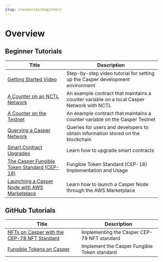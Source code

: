 ```yaml
---
slug: /resources/beginner/
---
```


# Overview

## Beginner Tutorials

| Title                                                       | Description                                                      |
| ----------------------------------------------------------- | ---------------------------------------------------------------- |
|[Getting Started Video](./getting-started-tutorial.md) | Step-by-step video tutorial for setting up the Casper development environment |
|[A Counter on an NCTL Network](./counter/index.md) | An example contract that maintains a counter variable on a local Casper Network with NCTL |
|[A Counter on the Testnet](./counter-testnet/index.md) | An example contract that maintains a counter variable on the Casper Testnet |
|[Querying a Casper Network](./querying-network.md) | Queries for users and developers to obtain information stored on the blockchain |
|[Smart Contract Upgrades](./upgrade-contract.md) | Learn how to upgrade smart contracts |
|[The Casper Fungible Token Standard (CEP-18)](./cep18.md) | Fungible Token Standard (CEP-18) Implementation and Usage |
|[Launching a Casper Node with AWS Marketplace](./aws-node.md) | Learn how to launch a Casper Node through the AWS Marketplace |

<!--|[Using the JavaScript SDK](./use-javascript-sdk.md)| Use the JavaScript SDK by connecting the [Casper Signer](https://chrome.google.com/webstore/detail/casper-signer/djhndpllfiibmcdbnmaaahkhchcoijce) to a website|-->

## GitHub Tutorials

| Title                                                       | Description                                                      |
| ----------------------------------------------------------- | ---------------------------------------------------------------- |
|[NFTs on Casper with the CEP-78 NFT Standard](https://github.com/casper-ecosystem/cep-78-enhanced-nft/blob/dev/README.md) | Implementing the Casper CEP-78 NFT standard |
|[Fungible Tokens on Casper](https://github.com/casper-ecosystem/cep18/blob/master/docs/full-tutorial.md) | Implement the Casper Fungible Token standard |